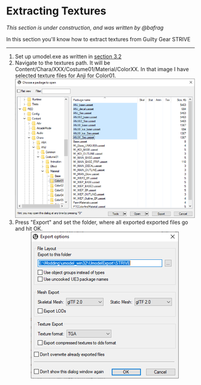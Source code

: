 # Extracting Textures
*This section is under construction, and was written by @bafrag*

In this section you'll know how to extract textures from Guilty Gear STRIVE
<hr>

1. Set up umodel.exe as written in [section 3.2](umodel.md)
2. Navigate to the textures path. It will be Content/Chara/XXX/Costume01/Material/ColorXX. In that image I have selected texture files for Anji for Color01. <div align="center"> <img src="images/Folders.png"> </div>
3. Press "Export" and set the folder, where all exported exported files go and hit OK. <div align="center"> <img src="images/Export-options.png"> </div>
